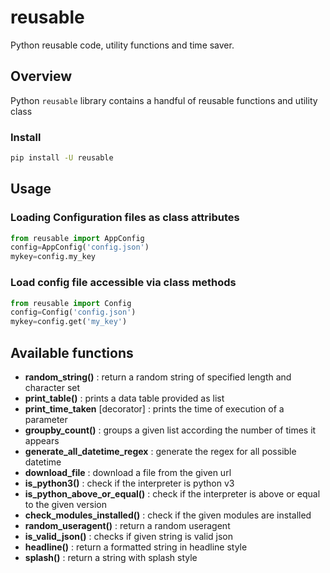 # reusable
Python reusable code, utility functions and time saver.

## Overview
Python `reusable` library contains a handful of reusable functions and utility class

### Install

```bash
pip install -U reusable
```

## Usage
### Loading Configuration files as class attributes

```python
from reusable import AppConfig
config=AppConfig('config.json')
mykey=config.my_key
```
### Load config file accessible via class methods

```python
from reusable import Config
config=Config('config.json')
mykey=config.get('my_key')
```

## Available functions
- **random_string()** : return a random string of specified length and character set
- **print_table()** : prints a data table provided as list
- **print_time_taken** [decorator] : prints the time of execution of a parameter
- **groupby_count()** : groups a given list according the number of times it appears
- **generate_all_datetime_regex** : generate the regex for all possible datetime
- **download_file** : download a file from the given url
- **is_python3()** : check if the interpreter is python v3
- **is_python_above_or_equal()** : check if the interpreter is above or equal to the given version
- **check_modules_installed()** : check if the given modules are installed
- **random_useragent()** : return a random useragent
- **is_valid_json()** : checks if given string is valid json
- **headline()** : return a formatted string in headline style
- **splash()** : return a string with splash style